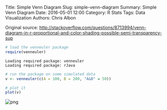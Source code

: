 Title: Simple Venn Diagram
Slug: simple-venn-diagram
Summary: Simple Venn Diagram
Date: 2016-05-01 12:00
Category: R Stats
Tags: Data Visualization
Authors: Chris Albon


Original source: http://stackoverflow.com/questions/8713994/venn-diagram-in-r-proportional-and-color-shading-possible-semi-transparency-sup


```R
# load the venneuler package
require(venneuler)
```

    Loading required package: venneuler
    Loading required package: rJava



```R
# run the package on some simulated data
v <- venneuler(c(A = 100, B = 200, "A&B" = 50))
```


```R
# plot it
plot(v)
```


![png]({filename}/images/simple-venn-diagram_files/simple-venn-diagram_3_0.png)
